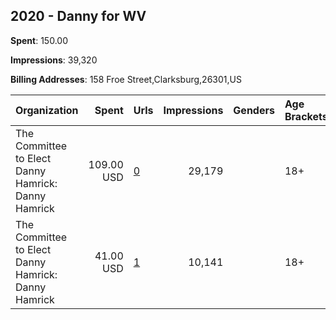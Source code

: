 ## 2020 - Danny for WV 
**Spent**: 150.00

**Impressions**: 39,320

**Billing Addresses**: 158 Froe Street,Clarksburg,26301,US

|Organization|Spent|Urls|Impressions|Genders|Age Brackets|Country Codes|
|:---|---:|:---|---:|:---|:---|:---|
|The Committee to Elect Danny Hamrick: Danny Hamrick|109.00 USD|[0](https://www.snap.com/political-ads/asset/386721e29f20cede1fb5435d3d0dd2fb4987af86f933dc03ca9c6539d180702f?mediaType=png)|29,179||18+|united states|
|The Committee to Elect Danny Hamrick: Danny Hamrick|41.00 USD|[1](https://www.snap.com/political-ads/asset/0394b2c180752cfaaff1461a66595889c91024b58fdf91f5301f563c81bae831?mediaType=MP4)|10,141||18+|united states|
